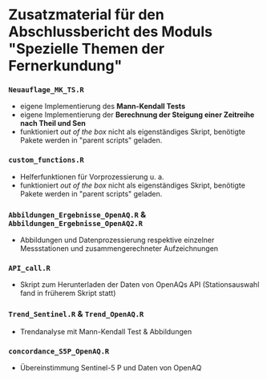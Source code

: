 # Zusatzmaterial für den Abschlussbericht des Moduls "Spezielle Themen der Fernerkundung"
### `Neuauflage_MK_TS.R`
- eigene Implementierung des **Mann-Kendall Tests**
- eigene Implementierung der **Berechnung der Steigung einer Zeitreihe nach Theil und Sen**
- funktioniert *out of the box* nicht als eigenständiges Skript, benötigte Pakete werden in "parent scripts" geladen.
### `custom_functions.R`
- Helferfunktionen für Vorprozessierung u. a.
- funktioniert *out of the box* nicht als eigenständiges Skript, benötigte Pakete werden in "parent scripts" geladen.
### `Abbildungen_Ergebnisse_OpenAQ.R` & `Abbildungen_Ergebnisse_OpenAQ2.R`
- Abbildungen und Datenprozessierung respektive einzelner Messstationen und zusammengerechneter Aufzeichnungen
### `API_call.R`
- Skript zum Herunterladen der Daten von OpenAQs API (Stationsauswahl fand in früherem Skript statt)
### `Trend_Sentinel.R` & `Trend_OpenAQ.R`
- Trendanalyse mit Mann-Kendall Test & Abbildungen
### `concordance_S5P_OpenAQ.R`
- Übereinstimmung Sentinel-5 P und Daten von OpenAQ
